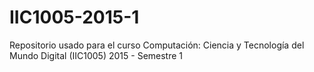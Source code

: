 # IIC1005-2015-1
Repositorio usado para el curso Computación: Ciencia y Tecnología del Mundo Digital (IIC1005) 2015 - Semestre 1
